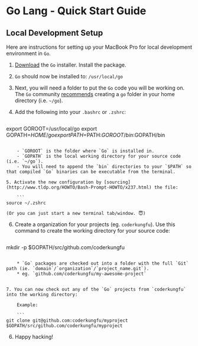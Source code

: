 # Go Lang - Quick Start Guide

## Local Development Setup

Here are instructions for setting up your MacBook Pro for local development environment in `Go`.

1. [Download](https://golang.org/dl/) the `Go` installer. Install the package.

2. `Go` should now be installed to: `/usr/local/go`

3. Next, you will need a folder to put the `Go` code you will be working on. The `Go` community [recommends](https://github.com/golang/go/issues/17262) creating a `go` folder in your home directory (i.e. `~/go`).

4. Add the following into your `.bashrc` or `.zshrc`:

	```bash
export GOROOT=/usr/local/go
export GOPATH=$HOME/go
export PATH=$PATH:$GOROOT/bin:$GOPATH/bin
```

	- `GOROOT` is the folder where `Go` is installed in.
	- `GOPATH` is the local working directory for your source code (i.e. `~/go`).
	- You will need to append the `bin` directories to your `$PATH` so that compiled `Go` binaries can be executable from the terminal.

5. Activate the new configuration by [sourcing](http://www.tldp.org/HOWTO/Bash-Prompt-HOWTO/x237.html) the file:

	```
source ~/.zshrc
```
	(Or you can just start a new terminal tab/window. 😇)

6. Create a organization for your projects (eg. `coderkungfu`). Use this command to create the working directory for your source code:
	
	```bash
mkdir -p $GOPATH/src/github.com/coderkungfu
```

	* `Go` packages are checked out into a folder with the full `Git` path (ie. `domain`/`organization`/`project_name.git`).
	* eg. `github.com/coderkungfu/my-awesome-project`


7. You can now check out any of the `Go` projects from `coderkungfu` into the working directory:

	Example:

	```
git clone git@github.com:coderkungfu/myproject $GOPATH/src/github.com/coderkungfu/myproject
```

6. Happy hacking!